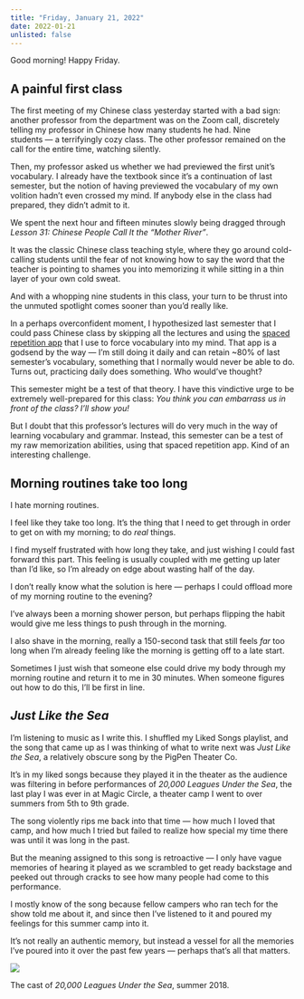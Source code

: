 ```yaml
---
title: "Friday, January 21, 2022"
date: 2022-01-21
unlisted: false
---
```


Good morning! Happy Friday.

## A painful first class

The first meeting of my Chinese class yesterday started with a bad sign: another professor from the department was on the Zoom call, discretely telling my professor in Chinese how many students he had. Nine students — a terrifyingly cozy class. The other professor remained on the call for the entire time, watching silently.

Then, my professor asked us whether we had previewed the first unit’s vocabulary. I already have the textbook since it’s a continuation of last semester, but the notion of having previewed the vocabulary of my own volition hadn’t even crossed my mind. If anybody else in the class had prepared, they didn’t admit to it.

We spent the next hour and fifteen minutes slowly being dragged through _Lesson 31: Chinese People Call It the “Mother River”_.

It was the classic Chinese class teaching style, where they go around cold-calling students until the fear of not knowing how to say the word that the teacher is pointing to shames you into memorizing it while sitting in a thin layer of your own cold sweat.

And with a whopping nine students in this class, your turn to be thrust into the unmuted spotlight comes sooner than you’d really like.

In a perhaps overconfident moment, I hypothesized last semester that I could pass Chinese class by skipping all the lectures and using the [spaced repetition app](https://mochi.cards) that I use to force vocabulary into my mind. That app is a godsend by the way — I’m still doing it daily and can retain ~80% of last semester’s vocabulary, something that I normally would never be able to do. Turns out, practicing daily does something. Who would’ve thought?

This semester might be a test of that theory. I have this vindictive urge to be extremely well-prepared for this class: _You think you can embarrass us in front of the class? I’ll show you!_

But I doubt that this professor’s lectures will do very much in the way of learning vocabulary and grammar. Instead, this semester can be a test of my raw memorization abilities, using that spaced repetition app. Kind of an interesting challenge.

## Morning routines take too long

I hate morning routines.

I feel like they take too long. It’s the thing that I need to get through in order to get on with my morning; to do _real_ things.

I find myself frustrated with how long they take, and just wishing I could fast forward this part. This feeling is usually coupled with me getting up later than I’d like, so I’m already on edge about wasting half of the day.

I don’t really know what the solution is here — perhaps I could offload more of my morning routine to the evening?

I’ve always been a morning shower person, but perhaps flipping the habit would give me less things to push through in the morning.

I also shave in the morning, really a 150-second task that still feels _far_ too long when I’m already feeling like the morning is getting off to a late start.

Sometimes I just wish that someone else could drive my body through my morning routine and return it to me in 30 minutes. When someone figures out how to do this, I’ll be first in line.

## _Just Like the Sea_

I’m listening to music as I write this. I shuffled my Liked Songs playlist, and the song that came up as I was thinking of what to write next was _Just Like the Sea_, a relatively obscure song by the PigPen Theater Co.

It’s in my liked songs because they played it in the theater as the audience was filtering in before performances of _20,000 Leagues Under the Sea_, the last play I was ever in at Magic Circle, a theater camp I went to over summers from 5th to 9th grade.

The song violently rips me back into that time — how much I loved that camp, and how much I tried but failed to realize how special my time there was until it was long in the past.

But the meaning assigned to this song is retroactive — I only have vague memories of hearing it played as we scrambled to get ready backstage and peeked out through cracks to see how many people had come to this performance.

I mostly know of the song because fellow campers who ran tech for the show told me about it, and since then I’ve listened to it and poured my feelings for this summer camp into it.

It’s not really an authentic memory, but instead a vessel for all the memories I’ve poured into it over the past few years — perhaps that’s all that matters.

![](/posts/2022-01-21/IMG_2397.JPG)

The cast of _20,000 Leagues Under the Sea_, summer 2018.
